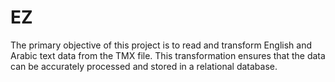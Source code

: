 # EZ
The primary objective of this project is to read and transform English and Arabic text data from the TMX file. This transformation ensures that the data can be accurately processed and stored in a relational database.
